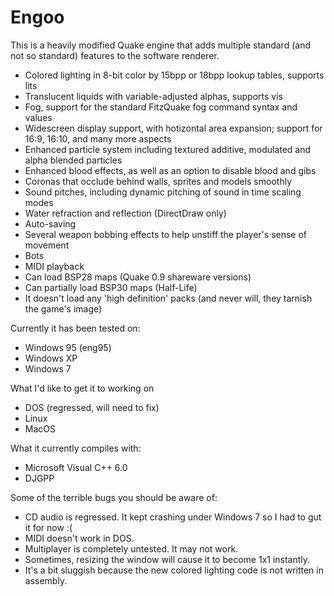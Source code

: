 Engoo
=====

  This is a heavily modified Quake engine that adds multiple standard (and not so standard) features to the software renderer.

* Colored lighting in 8-bit color by 15bpp or 18bpp lookup tables, supports lits
* Translucent liquids with variable-adjusted alphas, supports vis
* Fog, support for the standard FitzQuake fog command syntax and values
* Widescreen display support, with hotizontal area expansion; support for 16:9, 16:10, and many more aspects 
* Enhanced particle system including textured additive, modulated and alpha blended particles
* Enhanced blood effects, as well as an option to disable blood and gibs
* Coronas that occlude behind walls, sprites and models smoothly
* Sound pitches, including dynamic pitching of sound in time scaling modes
* Water refraction and reflection (DirectDraw only)
* Auto-saving
* Several weapon bobbing effects to help unstiff the player's sense of movement
* Bots
* MIDI playback
* Can load BSP28 maps (Quake 0.9 shareware versions)
* Can partially load BSP30 maps (Half-Life)
* It doesn't load any 'high definition' packs (and never will, they tarnish the game's image)


Currently it has been tested on:

* Windows 95 (eng95)
* Windows XP
* Windows 7
    
What I'd like to get it to working on

* DOS (regressed, will need to fix)
* Linux
* MacOS 
    
What it currently compiles with:

* Microsoft Visual C++ 6.0
* DJGPP


Some of the terrible bugs you should be aware of:

* CD audio is regressed.  It kept crashing under Windows 7 so I had to gut it for now :(
* MIDI doesn't work in DOS.
* Multiplayer is completely untested.  It may not work.
* Sometimes, resizing the window will cause it to become 1x1 instantly.
* It's a bit sluggish because the new colored lighting code is not written in assembly.
